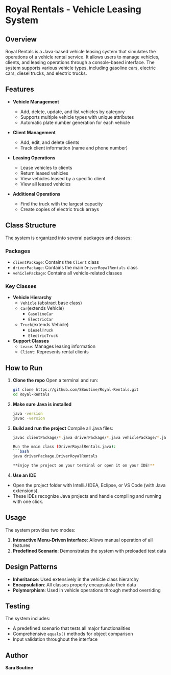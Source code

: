 # Royal Rentals - Vehicle Leasing System

## Overview

Royal Rentals is a Java-based vehicle leasing system that simulates the operations of a vehicle rental service. It allows users to manage vehicles, clients, and leasing operations through a console-based interface. The system supports various vehicle types, including gasoline cars, electric cars, diesel trucks, and electric trucks.

## Features

- **Vehicle Management**
  - Add, delete, update, and list vehicles by category
  - Supports multiple vehicle types with unique attributes
  - Automatic plate number generation for each vehicle

- **Client Management**
  - Add, edit, and delete clients
  - Track client information (name and phone number)

- **Leasing Operations**
  - Lease vehicles to clients
  - Return leased vehicles
  - View vehicles leased by a specific client
  - View all leased vehicles

- **Additional Operations**
  - Find the truck with the largest capacity
  - Create copies of electric truck arrays

## Class Structure

The system is organized into several packages and classes:

### Packages
- `clientPackage`: Contains the `Client` class
- `driverPackage`: Contains the main `DriverRoyalRentals` class
- `vehiclePackage`: Contains all vehicle-related classes

### Key Classes
- **Vehicle Hierarchy**
  - `Vehicle` (abstract base class)
  - `Car`(extends Vehicle)
    - `GasolineCar`
    - `ElectricCar`
  - `Truck`(extends Vehicle)
    - `DieselTruck`
    - `ElectricTruck`
- **Support Classes**
  - `Lease`: Manages leasing information
  - `Client`: Represents rental clients

## How to Run

1. **Clone the repo**
   Open a terminal and run:
   ```bash
   git clone https://github.com/SBoutine/Royal-Rentals.git
   cd Royal-Rentals

2. **Make sure Java is installed**
   ```bash
   java -version
   javac -version

3. **Build and run the project**
   Compile all .java files:
   ```bash
   javac clientPackage/*.java driverPackage/*.java vehiclePackage/*.java

   Run the main class (DriverRoyalRentals.java):
   ```bash
   java driverPackage.DriverRoyalRentals

   **Enjoy the project on your terminal or open it on your IDE!**

4. **Use an IDE**
- Open the project folder with IntelliJ IDEA, Eclipse, or VS Code (with Java extensions).
- These IDEs recognize Java projects and handle compiling and running with one click.

## Usage

The system provides two modes:
1. **Interactive Menu-Driven Interface**: Allows manual operation of all features
2. **Predefined Scenario**: Demonstrates the system with preloaded test data

## Design Patterns

- **Inheritance**: Used extensively in the vehicle class hierarchy
- **Encapsulation**: All classes properly encapsulate their data
- **Polymorphism**: Used in vehicle operations through method overriding

## Testing

The system includes:
- A predefined scenario that tests all major functionalities
- Comprehensive `equals()` methods for object comparison
- Input validation throughout the interface

## Author

**Sara Boutine**  


